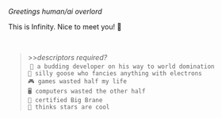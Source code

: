 _Greetings human/ai overlord_

This is Infinity. Nice to meet you! 👋

</br>
<!-- prettier-ignore -->
<section>

> \>>_descriptors required?_</br>
> ‎
> `🌱 a budding developer on his way to world domination`</br>
> `💖 silly goose who fancies anything with electrons` </br>
> `🎮 games wasted half my life`</br>
> `🖥️ computers wasted the other half`</br>
> `🧠 certified Big Brane`</br>
> `🌠 thinks stars are cool`</br>

  </section>
